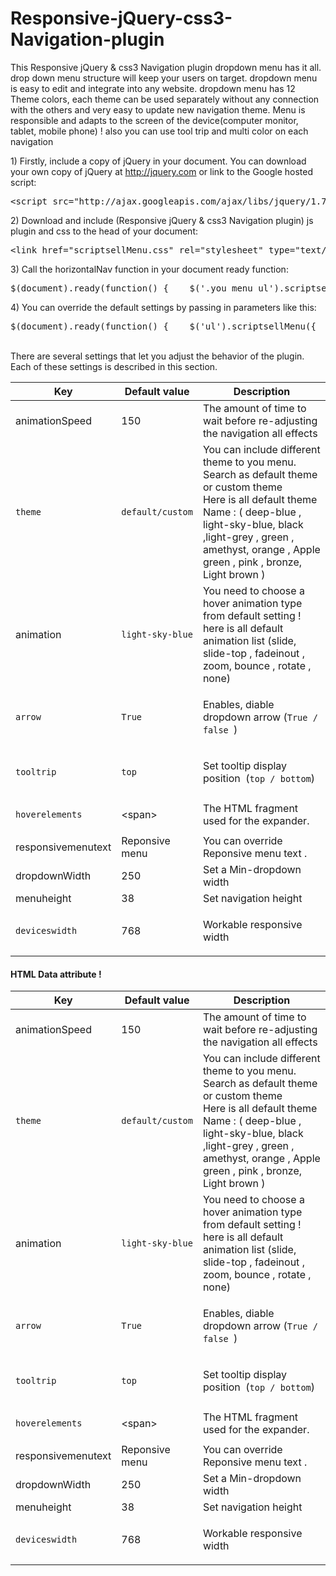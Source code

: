 Responsive-jQuery-css3-Navigation-plugin
========================================


This Responsive jQuery & css3 Navigation plugin dropdown menu has it all. drop down menu structure will keep your users on target. dropdown menu is easy to edit and integrate into any website. dropdown menu has 12 Theme colors, each theme can be used separately without any connection with the others and very easy to update new navigation theme. Menu is responsible and adapts to the screen of the device(computer monitor, tablet, mobile phone) ! also you can use tool trip and multi color on each navigation


<p>1) Firstly, include a copy of jQuery in your document. You can download your own copy of jQuery at <a href="http://jquery.com" target="_blank">http://jquery.com</a> or link to the Google hosted script:</p>
<pre>&lt;script src="http://ajax.googleapis.com/ajax/libs/jquery/1.7.1/jquery.min.js"&gt;&lt;/script&gt;  </pre>
<p>2) Download and include (Responsive jQuery &amp; css3 Navigation plugin) js plugin and css to the head of your document:</p>
<pre>&lt;link href="scriptsellMenu.css" rel="stylesheet" type="text/css" /&gt;  &lt;script type="text/javascript" src="js/scriptsellMenu.js"&gt;&lt;/script&gt; </pre>
<p>3) Call the horizontalNav function in your document ready function:</p>
<pre>$(document).ready(function() {    $('.you_menu_ul').scriptsellMenu();  });</pre>
<p>4) You can override the default settings by passing in parameters like this:</p>
<pre>$(document).ready(function() {    $('ul').scriptsellMenu({      animationSpeed:150,      theme:'light-brown',      animation:'slide',      arrow:true,      tooltrip:'bottom',      hoverelements:'',      responsivemenutext:'Reponsive menu',      dropdownWidth:250,      menuheight:37,      deviceswidth:768    });  }); </pre>
<br>
There are several settings that let you adjust the behavior of the   plugin. Each of these settings is described in this section.      
<table cellspacing="0" cellpadding="0" width="100%" class="options-table">
            <thead>
              <tr>
                <th width="20%">Key</th>
                <th width="18%">Default value</th>
                <th>Description</th>
              </tr>
            </thead>
            <tbody>
              <tr>
                <td>animationSpeed</td>
                <td>150</td>
                <td>The amount of time to wait before re-adjusting the navigation all effects</td>
              </tr>
              <tr>
                <td><code>theme</code></td>
                <td><code>default/custom</code></td>
                <td>You can include different theme to you menu. Search as default theme or custom  theme<br>
                Here is all default theme Name :  ( deep-blue , light-sky-blue, black ,light-grey  , green , amethyst, orange , Apple green , pink , bronze,  Light brown )<br></td>
              </tr>
              <tr>
                <td>animation</td>
                <td><code>light-sky-blue</code></td>
                <td>You need to choose  a hover animation type from default setting ! here is all default animation list (slide, slide-top , fadeinout , zoom, bounce , rotate , none)</td>
              </tr>
              <tr>
                <td><code>arrow</code></td>
                <td><code>True </code></td>
                <td><p>Enables, diable dropdown arrow (<code>True / false </code>)</p></td>
              </tr>
              <tr>
                <td><code>tooltrip</code></td>
                <td><code>top</code></td>
                <td><p>Set tooltip display position &nbsp;(<code>top / bottom</code>)</p></td>
              </tr>
              <tr>
                <td><code>hoverelements</code></td>
                <td><p>&lt;span&gt;</p></td>
                <td>The HTML fragment used for the expander.</td>
              </tr>
              <tr>
                <td>responsivemenutext</td>
                <td>Reponsive menu</td>
                <td>You can override Reponsive menu text .</td>
              </tr>
              <tr>
                <td>dropdownWidth</td>
                <td>250</td>
                <td>Set a Min-dropdown width </td>
              </tr>
              <tr>
                <td>menuheight</td>
                <td>38</td>
                <td>Set navigation height </td>
              </tr>
              <tr>
                <td><code>deviceswidth</code></td>
                <td><p>768</p></td>
                <td><p>Workable responsive width </p></td>
              </tr>
            </tbody>
          </table>
 <h4>HTML Data attribute !</h4>
 
 <table cellspacing="0" cellpadding="0" width="100%" class="options-table">
            <thead>
              <tr>
                <th width="20%">Key</th>
                <th width="18%">Default value</th>
                <th>Description</th>
              </tr>
            </thead>
            <tbody>
              <tr>
                <td>animationSpeed</td>
                <td>150</td>
                <td>The amount of time to wait before re-adjusting the navigation all effects</td>
              </tr>
              <tr>
                <td><code>theme</code></td>
                <td><code>default/custom</code></td>
                <td>You can include different theme to you menu. Search as default theme or custom  theme<br>
                Here is all default theme Name :  ( deep-blue , light-sky-blue, black ,light-grey  , green , amethyst, orange , Apple green , pink , bronze,  Light brown )<br></td>
              </tr>
              <tr>
                <td>animation</td>
                <td><code>light-sky-blue</code></td>
                <td>You need to choose  a hover animation type from default setting ! here is all default animation list (slide, slide-top , fadeinout , zoom, bounce , rotate , none)</td>
              </tr>
              <tr>
                <td><code>arrow</code></td>
                <td><code>True </code></td>
                <td><p>Enables, diable dropdown arrow (<code>True / false </code>)</p></td>
              </tr>
              <tr>
                <td><code>tooltrip</code></td>
                <td><code>top</code></td>
                <td><p>Set tooltip display position &nbsp;(<code>top / bottom</code>)</p></td>
              </tr>
              <tr>
                <td><code>hoverelements</code></td>
                <td><p>&lt;span&gt;</p></td>
                <td>The HTML fragment used for the expander.</td>
              </tr>
              <tr>
                <td>responsivemenutext</td>
                <td>Reponsive menu</td>
                <td>You can override Reponsive menu text .</td>
              </tr>
              <tr>
                <td>dropdownWidth</td>
                <td>250</td>
                <td>Set a Min-dropdown width </td>
              </tr>
              <tr>
                <td>menuheight</td>
                <td>38</td>
                <td>Set navigation height </td>
              </tr>
              <tr>
                <td><code>deviceswidth</code></td>
                <td><p>768</p></td>
                <td><p>Workable responsive width </p></td>
              </tr>
            </tbody>
          </table>